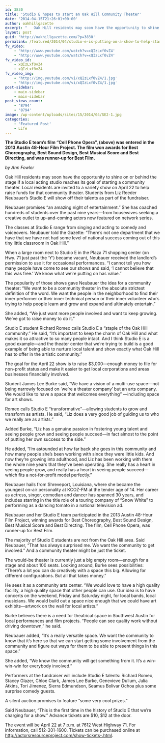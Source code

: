 ```yaml
---
id: 3830
title: 'Studio E hopes to start an Oak Hill Community Theater'
date: '2014-04-15T21:26:01+00:00'
author: oakhillgazette
excerpt: "   Oak Hill residents may soon have the opportunity to shine on or behind the stage if a local acting studio reaches its goal of starting a community theater. Local residents are invited to a variety show on April 22 to help raise funds for that community theater. Students from Liz Reeder Neubauer’s Studio E will show off their talents as part of the fundraiser.\n\n   Neubauer promises “an amazing night of entertainment.” She has coached hundreds of students over the past nine years—from housewives seeking a creative outlet to up-and-coming actors now featured on network series.\n\n   The classes at Studio E range from singing and acting to comedy and voiceovers. Neubauer told the Gazette: “There’s not one department that we have that we have not had some level of national success coming out of this tiny little classroom in Oak Hill.”"
layout: post
guid: 'http://oakhillgazette.com/?p=3830'
permalink: /featured/2014/04/studio-e-is-putting-on-a-show-to-help-start-an-oak-hill-community-theater/
fv_video:
    - 'http://www.youtube.com/watch?v=xQIzLxf0vZ4'
    - 'http://www.youtube.com/watch?v=xQIzLxf0vZ4'
fv_video_id:
    - xQIzLxf0vZ4
    - xQIzLxf0vZ4
fv_video_img:
    - 'http://img.youtube.com/vi/xQIzLxf0vZ4/1.jpg'
    - 'http://img.youtube.com/vi/xQIzLxf0vZ4/1.jpg'
post-sidebar:
    - main-sidebar
    - main-sidebar
post_views_count:
    - '8794'
    - '8794'
image: /wp-content/uploads/sites/15/2014/04/SE2-1.jpg
categories:
    - 'Featured Post'
    - Life
---
```


 **The Studio E team’s film “Cell Phone Opera”, (above) was entered in the 2013 Austin 48-Hour Film Project. The film won awards for Best Choreography, Best Sound Design, Best Musical Score and Best Directing, and was runner-up for Best Film.**

*by Ann Fowler*

Oak Hill residents may soon have the opportunity to shine on or behind the stage if a local acting studio reaches its goal of starting a community theater. Local residents are invited to a variety show on April 22 to help raise funds for that community theater. Students from Liz Reeder Neubauer’s Studio E will show off their talents as part of the fundraiser.

Neubauer promises “an amazing night of entertainment.” She has coached hundreds of students over the past nine years—from housewives seeking a creative outlet to up-and-coming actors now featured on network series.

The classes at Studio E range from singing and acting to comedy and voiceovers. Neubauer told the Gazette: “There’s not one department that we have that we have not had some level of national success coming out of this tiny little classroom in Oak Hill.”

When a large room next to Studio E in the Plaza 71 shopping center (on Hwy. 71 just past the ‘Y’) became vacant, Neubauer received the landlord’s permission to use it for occasional performances. “I cannot tell you how many people have come to see our shows and said, ‘I cannot believe that this was free.’ We know what we’re putting on has value.”

The popularity of those shows gave Neubauer the idea for a community theater: “We want to be a community theater in the absolute strictest definition of the word. We want the people in the neighborhood to find their inner performer or their inner technical person or their inner volunteer who’s trying to help people learn and grow and expand and ultimately entertain.”

She added, “We just want more people involved and want to keep growing. We’ve got to raise money to do it.”

Studio E student Richard Romeo calls Studio E a “staple of the Oak Hill community.” He said, “It’s important to keep the charm of Oak Hill and what makes it so attractive to so many people intact. And I think Studio E is a good example—and the theater center that we’re trying to build is a good example of being able to nurture local talent and show exactly what Oak Hill has to offer in the artistic community.”

The goal for the April 22 show is to raise $3,000—enough money to file for non-profit status and make it easier to get local corporations and areas businesses financially involved.

Student James Lee Burke said, “We have a vision of a multi-use space—not being narrowly focused on ‘we’re a theater company’ but an arts company. We would like to have a space that welcomes everything” —including space for art shows.

Romeo calls Studio E “transformative”—allowing students to grow and transform as artists. He said, “Liz does a very good job of guiding us to who we really are as artists.”

Added Burke, “Liz has a genuine passion in fostering young talent and seeing people grow and seeing people succeed—in fact almost to the point of putting her own success to the side.”

He added, “I’m astounded at how far back she goes in this community and how many people she’s been working with since they were little kids. And now they’re growing into adulthood, and Liz has been working with them the whole nine years that they’ve been operating. She really has a heart in seeing people grow, and really has a heart in seeing people succeed—which fits a not-for-profit model perfectly.”

Neubauer hails from Shreveport, Louisiana, where she became the youngest on-air personality at KCOZ-FM at the tender age of 14. Her career as actress, singer, comedian and dancer has spanned 30 years, and includes starring in the title role of a touring company of “Snow White” to performing as a dancing tomato in a national television ad.

Neubauer and her Studio E team participated in the 2013 Austin 48-Hour Film Project, winning awards for Best Choreography, Best Sound Design, Best Musical Score and Best Directing. The film, Cell Phone Opera, was runner-up for Best Film.

The majority of Studio E students are not from the Oak Hill area. Said Neubauer, “That has always surprised me. We want the community to get involved.” And a community theater might be just the ticket.

The would-be theater is currently just a big empty room—enough for a stage and about 100 seats. Looking around, Burke sees possibilities: “There’s a lot you can do creatively with a space this big. Allowing for different configurations. But all that takes money.”

He sees it as a community arts center. “We would love to have a high quality facility, a high quality space that other people can use. Our idea is to have concerts on the weekend, Friday and Saturday night, for local bands, local musicians. We would build out a space nice enough that we could have art exhibits—artwork on the wall for local artists.”

Burke believes there is a need for theatrical space in Southwest Austin for local performances and film projects. “People can see quality work without driving downtown,” he said.

Neubauer added, “It’s a really versatile space. We want the community to know that it’s here so that we can start getting some involvement from the community and figure out ways for them to be able to present things in this space.”

She added, “We know the community will get something from it. It’s a win-win-win for everybody involved.”

Performers at the fundraiser will include Studio E talents: Richard Romeo, Stacey Glazer, Chloe Clark, James Lee Burke, Genevieve Dullum, Julia Atkins, Tori Jimenez, Sierra Edmundson, Seamus Bolivar Ochoa plus some surprise comedy guests.

A silent auction promises to feature “some very cool prizes.”

Said Neubauer, “This is the first time in the history of Studio E that we’re charging for a show.” Advance tickets are $10, $12 at the door.

The event will be April 22 at 7 p.m. at 7612 West Highway 71. For information, call 512-301-1600. Tickets can be purchased online at http://actorsresourceproject.com/show-tickets-.html.